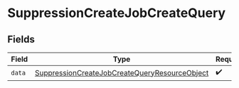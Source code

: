 # SuppressionCreateJobCreateQuery


## Fields

| Field                                                                                                                     | Type                                                                                                                      | Required                                                                                                                  | Description                                                                                                               |
| ------------------------------------------------------------------------------------------------------------------------- | ------------------------------------------------------------------------------------------------------------------------- | ------------------------------------------------------------------------------------------------------------------------- | ------------------------------------------------------------------------------------------------------------------------- |
| `data`                                                                                                                    | [SuppressionCreateJobCreateQueryResourceObject](../../models/components/SuppressionCreateJobCreateQueryResourceObject.md) | :heavy_check_mark:                                                                                                        | N/A                                                                                                                       |